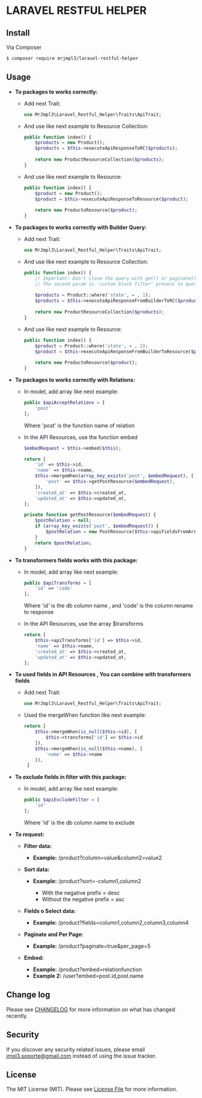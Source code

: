 # LARAVEL RESTFUL HELPER

## Install

Via Composer

``` bash
$ composer require mrjmpl3/laravel-restful-helper
```

## Usage

- **To packages to works correctly:**

	- Add next Trait:
	
		``` php
		use MrJmpl3\Laravel_Restful_Helper\Traits\ApiTrait;
		```
		
	- And use like next example to Resource Collection:
	
		``` php
		public function index() {
			$products = new Product();
			$products = $this->executeApiResponseToRC($products);
				
			return new ProductResourceCollection($products);
		}
		```
		
	- And use like next example to Resource:
	
		``` php
		public function index() {
			$product = new Product();
			$product = $this->executeApiResponseToResource($product);
				
			return new ProductoResource($product);
		}
		```
		
- **To packages to works correctly with Builder Query:**

    - Add next Trait:
	
		``` php
		use MrJmpl3\Laravel_Restful_Helper\Traits\ApiTrait;
		```
		
	- And use like next example to Resource Collection:
	
		``` php
		public function index() {
		    // Important! Don't close the query with get() or paginate()
		    // The second param is 'custom block filter' prevent to query override the builder select
		    
		    $products = Product::where('state', = , 1);
		    $products = $this->executeApiResponseFromBuilderToRC($products, ['state']);
		    
		    return new ProductResourceCollection($products);
		}
		```
		
	- And use like next example to Resource:
	
		``` php
		public function index() {
		    $product = Product::where('state', = , 1);
		    $product = $this->executeApiResponseFromBuilderToResource($product);
		    
		    return new ProductoResource($product);
		}
        ```
        
- **To packages to works correctly with Relations:**
    
    - In model, add array like next example:
        ``` php
        public $apiAcceptRelations = [
            'post'
        ];
    	```
    	
    	Where 'post' is the function name of relation
    		
    - In the API Resources, use the function embed

        ``` php
        $embedRequest = $this->embed($this);
        
        return [
            'id' => $this->id,
            'name' => $this->name,
            $this->mergeWhen(array_key_exists('post', $embedRequest), [
                'post' => $this->getPostResource($embedRequest),
            ]),
            'created_at' => $this->created_at,
            'updated_at' => $this->updated_at,
        ];
        
        private function getPostResource($embedRequest) {
            $postRelation = null;
            if (array_key_exists('post', $embedRequest)) {
                $postRelation = new PostResource($this->apiFieldsFromArrayToResource($this->post(), $embedRequest['post'])->first());
            }
            return $postRelation;
        }
    	```
    		
- **To transformers fields works with this package:**

	- In model, add array like next example:
	
		``` php
		public $apiTransforms = [
		    'id' => 'code'
		];
		```
		
		Where 'id' is the db column name , and 'code' is the column rename to response
	
	- In the API Resources, use the array $transforms
	
		``` php
		return [
			$this->apiTransforms['id'] => $this->id,
			'name' => $this->name,
			'created_at' => $this->created_at,
			'updated_at' => $this->updated_at,
		];
		```
		
- **To used fields in API Resources , You can combine with transformers fields**

	- Add next Trait:
	
    	``` php
    	use MrJmpl3\Laravel_Restful_Helper\Traits\ApiTrait;
    	```
    	
    - Used the mergeWhen function like next example:
    
    	``` php
    	return [
    		$this->mergeWhen(is_null($this->id), [
    			$this->transforms['id'] => $this->id
    		]),
    		$this->mergeWhen(is_null($this->name), [
    			'name' => $this->name
    		]),
    	 ]
    	```
    		
- **To exclude fields in filter with this package:**

	- In model, add array like next example:
	
		``` php
		public $apiExcludeFilter = [
			'id'
		];
		```
		
		Where 'id' is the db column name to exclude
	
- **To request:**

	- **Filter data:** 
	
		- **Example:** /product?column=value&column2=value2
		
	- **Sort data:**
	
		- **Example:** /product?sort=-column1,column2
		
			- With the negative prefix = desc
            - Without the negative prefix = asc
            
    - **Fields o Select data:**
    
    	- **Example:** /product?fields=column1,column2,column3,column4
    	
    - **Paginate and Per Page:**
    
    	- **Example:** /product?paginate=true&per_page=5
    	
    - **Embed:**
        
        - **Example:** /product?embed=relationfunction
        - **Example 2:** /user?embed=post.id,post.name
## Change log

Please see [CHANGELOG](CHANGELOG.md) for more information on what has changed recently.

## Security

If you discover any security related issues, please email jmpl3.soporte@gmail.com instead of using the issue tracker.

## License

The MIT License (MIT). Please see [License File](LICENSE.md) for more information.
